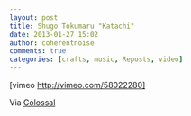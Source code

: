 ```yaml
---
layout: post
title: Shugo Tokumaru "Katachi"
date: 2013-01-27 15:02
author: coherentnoise
comments: true
categories: [crafts, music, Reposts, video]
---
```

[vimeo http://vimeo.com/58022280]

Via <a href="http://www.thisiscolossal.com/2013/01/new-papercraft-stop-motion-music-video-for-shugo-tokumaru-by-animation-masters-kijek-adamski/">Colossal</a>
